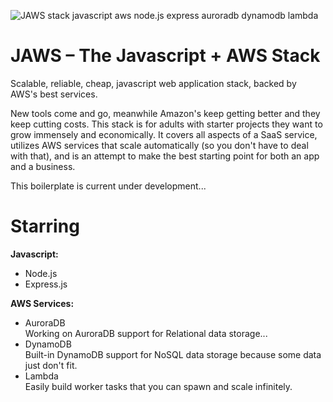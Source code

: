![JAWS stack javascript aws node.js express auroradb dynamodb lambda](https://github.com/servant-app/JAWS/blob/master/public/img/jaws_logo_javascript_aws.png)

JAWS – The Javascript + AWS Stack
=================================

Scalable, reliable, cheap, javascript web application stack, backed by AWS's best services.

New tools come and go, meanwhile Amazon's keep getting better and they keep cutting costs.  This stack is for adults with starter projects they want to grow immensely and economically.  It covers all aspects of a SaaS service, utilizes AWS services that scale automatically (so you don't have to deal with that), and is an attempt to make the best starting point for both an app and a business.

This boilerplate is current under development...

Starring
=================================

**Javascript:**
- Node.js
- Express.js

**AWS Services:**
- AuroraDB  
Working on AuroraDB support for Relational data storage...
- DynamoDB  
Built-in DynamoDB support for NoSQL data storage because some data just don't fit.
- Lambda  
Easily build worker tasks that you can spawn and scale infinitely.
